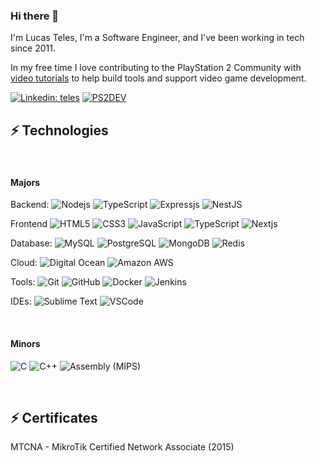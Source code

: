 ### Hi there 👋

I'm Lucas Teles,  I'm a Software Engineer, and I've been working in tech since 2011. 

In my free time I love contributing to the PlayStation 2 Community with [video tutorials](https://www.youtube.com/@ps2dev) to help build tools and support video game development.

[![Linkedin: teles](https://img.shields.io/badge/-Linkedin-blue?style=flat-square&logo=Linkedin&logoColor=white&link=https://www.linkedin.com/in/lucasoliveirateles/)](https://www.linkedin.com/in/lucasoliveirateles/)
[![PS2DEV](https://img.shields.io/badge/-Youtube-red?style=flat-square&logo=Youtube&logoColor=white&link=https://www.youtube.com/@ps2dev)](https://www.youtube.com/@ps2dev)


## ⚡ Technologies

<br>

#### Majors

Backend: 
![Nodejs](https://img.shields.io/badge/-Nodejs-339933?style=flat-square&logo=Node.js&logoColor=white)
![TypeScript](https://img.shields.io/badge/-TypeScript-007ACC?style=flat-square&logo=typescript&logoColor=white)
![Expressjs](https://img.shields.io/badge/Express.js-404D59?style=flat-square&logo)
![NestJS](https://img.shields.io/badge/-NestJS-E0234E?style=flat-square&logo=nestjs&logoColor=white)

Frontend
![HTML5](https://img.shields.io/badge/-HTML5-E34F26?style=flat-square&logo=html5&logoColor=white)
![CSS3](https://img.shields.io/badge/-CSS3-1572B6?style=flat-square&logo=css3)
![JavaScript](https://img.shields.io/badge/-JavaScript-black?style=flat-square&logo=javascript)
![TypeScript](https://img.shields.io/badge/-TypeScript-007ACC?style=flat-square&logo=typescript&logoColor=white)
![Nextjs](https://img.shields.io/badge/next.js-000000?style=flat-square&logo=nextdotjs&logoColor=white)

Database:
![MySQL](https://img.shields.io/badge/-MySQL-4479A1?style=flat-square&logo=mysql&logoColor=white)
![PostgreSQL](https://img.shields.io/badge/PostgreSQL-316192?style=flat-square&logo=postgresql&logoColor=white)
![MongoDB](https://img.shields.io/badge/-MongoDB-black?style=flat-square&logo=mongodb)
![Redis](https://img.shields.io/badge/redis-%23DD0031.svg?&style=flat-square&logo=redis&logoColor=white)

Cloud:
![Digital Ocean](https://img.shields.io/badge/Digital_Ocean-0080FF?style=flat-square&logo=DigitalOcean&logoColor=white)
![Amazon AWS](https://img.shields.io/badge/Amazon_AWS-232F3E?style=flat-square&logo=amazon-aws&logoColor=white)

Tools:
![Git](https://img.shields.io/badge/-Git-black?style=flat-square&logo=git)
![GitHub](https://img.shields.io/badge/-GitHub-181717?style=flat-square&logo=github)
![Docker](https://img.shields.io/badge/-Docker-2496ED?style=flat-square&logo=docker&logoColor=white)
![Jenkins](https://img.shields.io/badge/Jenkins-D24939?style=flat-square&logo=Jenkins&logoColor=white)

IDEs:
![Sublime Text](https://img.shields.io/badge/sublime_text-%23575757.svg?&style=flat-square&logo=sublime-text&logoColor=important)
![VSCode](https://img.shields.io/badge/-VSCode-007ACC?style=flat-square&logo=visual-studio-code&logoColor=white)

<br>

#### Minors

![C](https://img.shields.io/badge/C-00599C?style=for-the-badge&logo=c&logoColor=white)
![C++](https://img.shields.io/badge/C%2B%2B-00599C?style=for-the-badge&logo=c%2B%2B&logoColor=white)
![Assembly (MIPS)](https://img.shields.io/badge/_-ASM-6E4C13.svg?style=for-the-badge)

<br>

## ⚡ Certificates

MTCNA - MikroTik Certified Network Associate (2015)